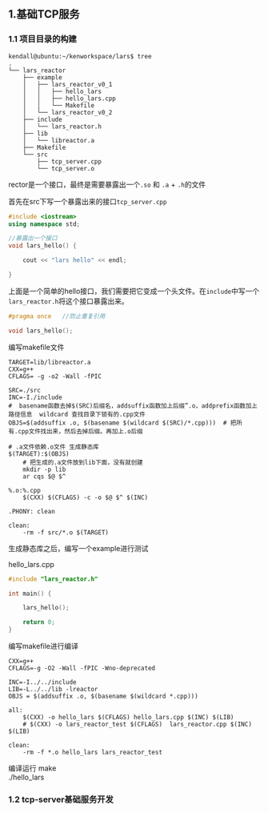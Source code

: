 ## 1.基础TCP服务
### 1.1 项目目录的构建

```
kendall@ubuntu:~/kenworkspace/lars$ tree
.
└── lars_reactor
    ├── example
    │   ├── lars_reactor_v0_1
    │   │   ├── hello_lars
    │   │   ├── hello_lars.cpp
    │   │   └── Makefile
    │   └── lars_reactor_v0_2
    ├── include
    │   └── lars_reactor.h
    ├── lib
    │   └── libreactor.a
    ├── Makefile
    └── src
        ├── tcp_server.cpp
        └── tcp_server.o

```

rector是一个接口，最终是需要暴露出一个`.so` 和 `.a`  + `.h`的文件

首先在src下写一个暴露出来的接口`tcp_server.cpp`
```cpp
#include <iostream>
using namespace std;

//暴露出一个接口
void lars_hello() {

	cout << "lars hello" << endl;

}
```
上面是一个简单的hello接口，我们需要把它变成一个头文件。在`include`中写一个`lars_reactor.h`将这个接口暴露出来。

```cpp
#pragma once   //防止重复引用

void lars_hello();
```

编写makefile文件
```
TARGET=lib/libreactor.a
CXX=g++
CFLAGS= -g -o2 -Wall -fPIC

SRC=./src
INC=-I./include
#  basename函数去掉$(SRC)后缀名，addsuffix函数加上后缀”.o，addprefix函数加上路径信息  wildcard 查找目录下锁有的.cpp文件
OBJS=$(addsuffix .o, $(basename $(wildcard $(SRC)/*.cpp)))  # 把所有.cpp文件找出来，然后去掉后缀。再加上.o后缀

# .a文件依赖.o文件 生成静态库
$(TARGET):$(OBJS)
	# 把生成的.a文件放到lib下面，没有就创建
	mkdir -p lib
	ar cqs $@ $^

%.o:%.cpp
	$(CXX) $(CFLAGS) -c -o $@ $^ $(INC)

.PHONY: clean

clean:
	-rm -f src/*.o $(TARGET)

```

生成静态库之后，编写一个example进行测试

hello_lars.cpp

```cpp
#include "lars_reactor.h"

int main() {

	lars_hello();

	return 0;
}
```

编写makefile进行编译

```
CXX=g++
CFLAGS=-g -O2 -Wall -fPIC -Wno-deprecated 

INC=-I../../include
LIB=-L../../lib -lreactor
OBJS = $(addsuffix .o, $(basename $(wildcard *.cpp)))

all:
	$(CXX) -o hello_lars $(CFLAGS) hello_lars.cpp $(INC) $(LIB)
	# $(CXX) -o lars_reactor_test $(CFLAGS)  lars_reactor.cpp $(INC) $(LIB)

clean:
	-rm -f *.o hello_lars lars_reactor_test
```

编译运行
make		
./hello_lars


### 1.2 tcp-server基础服务开发


